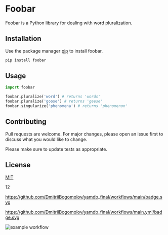 # Foobar

Foobar is a Python library for dealing with word pluralization.

## Installation

Use the package manager [pip](https://pip.pypa.io/en/stable/) to install foobar.

```bash
pip install foobar
```

## Usage

```python
import foobar

foobar.pluralize('word') # returns 'words'
foobar.pluralize('goose') # returns 'geese'
foobar.singularize('phenomena') # returns 'phenomenon'
```

## Contributing
Pull requests are welcome. For major changes, please open an issue first to discuss what you would like to change.

Please make sure to update tests as appropriate.

## License
[MIT](https://choosealicense.com/licenses/mit/)




12

https://github.com/DmitriiBogomolov/yamdb_final/workflows/main/badge.svg

https://github.com/DmitriiBogomolov/yamdb_final/workflows/main.yml/badge.svg


![example workflow](https://github.com/DmitriiBogomolov/yamdb_final/workflows/main/badge.svg)